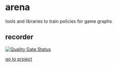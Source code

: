 # arena

tools and libraries to train policies for game graphs

## recorder

[![Quality Gate Status](https://sonarcloud.io/api/project_badges/measure?project=AntonSamojlow_arena&metric=alert_status)](https://sonarcloud.io/summary/new_code?id=AntonSamojlow_arena)

[go to project](/recorder/)
